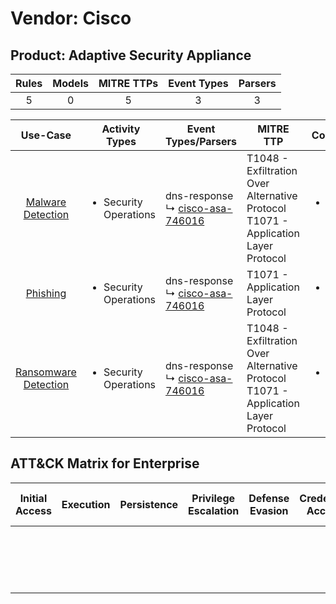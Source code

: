 Vendor: Cisco
=============
Product: Adaptive Security Appliance
------------------------------------
| Rules | Models | MITRE TTPs | Event Types | Parsers |
|:-----:|:------:|:----------:|:-----------:|:-------:|
|   5   |   0    |     5      |      3      |    3    |

|                              Use-Case                               | Activity Types                        | Event Types/Parsers                                                                      | MITRE TTP                                                                                | Content                   |
|:-------------------------------------------------------------------:| ------------------------------------- | ---------------------------------------------------------------------------------------- | ---------------------------------------------------------------------------------------- | ------------------------- |
|    [Malware Detection](../UseCases/usecase_malware_detection.md)    | <ul><li>Security Operations</li></ul> |  dns-response<br> ↳ [cisco-asa-746016](../Parsers/parserContent_cisco-asa-746016.md)<br> | T1048 - Exfiltration Over Alternative Protocol<br>T1071 - Application Layer Protocol<br> | <ul><li>2 Rules</li></ul> |
|             [Phishing](../UseCases/usecase_phishing.md)             | <ul><li>Security Operations</li></ul> |  dns-response<br> ↳ [cisco-asa-746016](../Parsers/parserContent_cisco-asa-746016.md)<br> | T1071 - Application Layer Protocol<br>                                                   | <ul><li>1 Rules</li></ul> |
| [Ransomware Detection](../UseCases/usecase_ransomware_detection.md) | <ul><li>Security Operations</li></ul> |  dns-response<br> ↳ [cisco-asa-746016](../Parsers/parserContent_cisco-asa-746016.md)<br> | T1048 - Exfiltration Over Alternative Protocol<br>T1071 - Application Layer Protocol<br> | <ul><li>2 Rules</li></ul> |

ATT&CK Matrix for Enterprise
----------------------------
| Initial Access | Execution | Persistence | Privilege Escalation | Defense Evasion | Credential Access | Discovery | Lateral Movement | Collection | Command and Control                                                             | Exfiltration                                                                                | Impact |
| -------------- | --------- | ----------- | -------------------- | --------------- | ----------------- | --------- | ---------------- | ---------- | ------------------------------------------------------------------------------- | ------------------------------------------------------------------------------------------- | ------ |
|                |           |             |                      |                 |                   |           |                  |            | [Application Layer Protocol](https://attack.mitre.org/techniques/T1071)<br><br> | [Exfiltration Over Alternative Protocol](https://attack.mitre.org/techniques/T1048)<br><br> |        |
